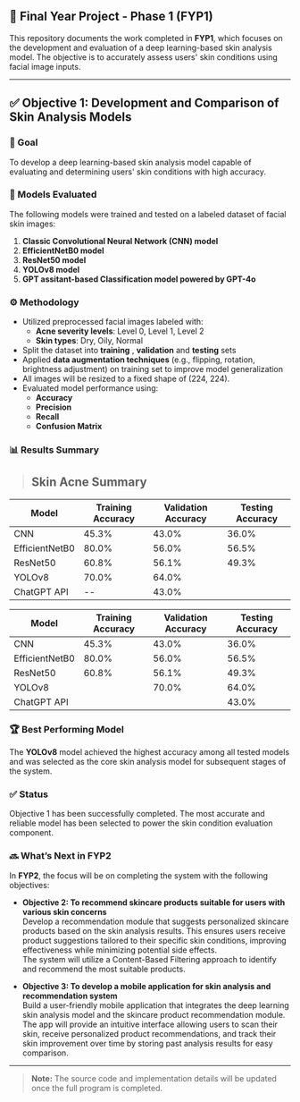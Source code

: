 ## 🧪 Final Year Project - Phase 1 (FYP1)

This repository documents the work completed in **FYP1**, which focuses on the development and evaluation of a deep learning-based skin analysis model. The objective is to accurately assess users' skin conditions using facial image inputs.

---

## ✅ Objective 1: Development and Comparison of Skin Analysis Models

### 🎯 Goal
To develop a deep learning-based skin analysis model capable of evaluating and determining users' skin conditions with high accuracy.

### 🧠 Models Evaluated
The following models were trained and tested on a labeled dataset of facial skin images:

1. **Classic Convolutional Neural Network (CNN) model**
2. **EfficientNetB0 model**
3. **ResNet50 model**
4. **YOLOv8 model**
5. **GPT assitant-based Classification model powered by GPT-4o**

### ⚙️ Methodology

- Utilized preprocessed facial images labeled with:
  - **Acne severity levels**: Level 0, Level 1, Level 2  
  - **Skin types**: Dry, Oily, Normal  
- Split the dataset into **training** , **validation** and **testing** sets  
- Applied **data augmentation techniques** (e.g., flipping, rotation, brightness adjustment) on training set  to improve model generalization
- All images will be resized to a fixed shape of (224, 224).
- Evaluated model performance using:
  - **Accuracy**
  - **Precision**
  - **Recall**
  - **Confusion Matrix**

### 📊 Results Summary

> ## Skin Acne Summary

| Model           | Training Accuracy | Validation Accuracy | Testing Accuracy |
|-----------------|-------------------|----------------------|------------------|
| CNN             | 45.3%             | 43.0%                | 36.0%            |
| EfficientNetB0  | 80.0%             | 56.0%                | 56.5%            |
| ResNet50        | 60.8%             | 56.1%                | 49.3%            |
| YOLOv8          |                 70.0%                    | 64.0%            |
| ChatGPT API     |                  --                      | 43.0%            |

<table>
  <thead>
    <tr>
      <th>Model</th>
      <th>Training Accuracy</th>
      <th>Validation Accuracy</th>
      <th>Testing Accuracy</th>
    </tr>
  </thead>
  <tbody>
    <tr>
      <td>CNN</td>
      <td>45.3%</td>
      <td>43.0%</td>
      <td>36.0%</td>
    </tr>
    <tr>
      <td>EfficientNetB0</td>
      <td>80.0%</td>
      <td>56.0%</td>
      <td>56.5%</td>
    </tr>
    <tr>
      <td>ResNet50</td>
      <td>60.8%</td>
      <td>56.1%</td>
      <td>49.3%</td>
    </tr>
    <tr>
      <td>YOLOv8</td>
      <td colspan="1"></td>
      <td>70.0%</td>
      <td>64.0%</td>
    </tr>
    <tr>
      <td>ChatGPT API</td>
      <td colspan="2"></td>
      <td>43.0%</td>
    </tr>
  </tbody>
</table>

### 🏆 Best Performing Model
The **YOLOv8** model achieved the highest accuracy among all tested models and was selected as the core skin analysis model for subsequent stages of the system.

### ✅ Status
Objective 1 has been successfully completed. The most accurate and reliable model has been selected to power the skin condition evaluation component.

### 🔜 What’s Next in FYP2
In **FYP2**, the focus will be on completing the system with the following objectives:

- **Objective 2: To recommend skincare products suitable for users with various skin concerns**  
  Develop a recommendation module that suggests personalized skincare products based on the skin analysis results. This ensures users receive product suggestions tailored to their specific skin conditions, improving effectiveness while minimizing potential side effects.  
  The system will utilize a Content-Based Filtering approach to identify and recommend the most suitable products.

- **Objective 3: To develop a mobile application for skin analysis and recommendation system**  
  Build a user-friendly mobile application that integrates the deep learning skin analysis model and the skincare product recommendation module. The app will provide an intuitive interface allowing users to scan their skin, receive personalized product recommendations, and track their skin improvement over time by storing past analysis results for easy comparison.


---

> **Note:** The source code and implementation details will be updated once the full program is completed.
